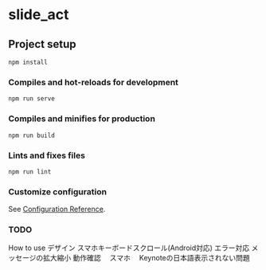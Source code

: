 # slide_act

## Project setup
```
npm install
```

### Compiles and hot-reloads for development
```
npm run serve
```

### Compiles and minifies for production
```
npm run build
```

### Lints and fixes files
```
npm run lint
```

### Customize configuration
See [Configuration Reference](https://cli.vuejs.org/config/).

### TODO
How to use
デザイン
スマホキーボードスクロール(Android対応)
エラー対応
メッセージの拡大縮小
動作確認
　スマホ
　Keynoteの日本語表示されない問題